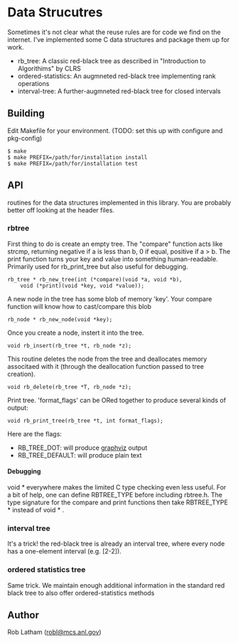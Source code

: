 # Data Strucutres 

Sometimes it's not clear what the reuse rules are for code we find on the
internet.  I've implemented some C data structures and package them up for work.

* rb\_tree: A classic red-black tree as described in "Introduction to Algorithims" by CLRS
* ordered-statistics: An augmneted red-black tree implementing rank operations
* interval-tree:  A further-augmneted red-black tree for closed intervals

## Building

Edit Makefile for your environment.  (TODO: set this up with configure and pkg-config)

    $ make
    $ make PREFIX=/path/for/installation install
    $ make PREFIX=/path/for/installation test

## API

routines for the data structures implemented in this library.  You are probably
better off looking at the header files.

### rbtree

First thing to do is create an empty tree.  The "compare" function acts like
strcmp, returning negative if a is less than b, 0 if equal, positive if a > b.
The print function turns your key and value into something human-readable.  Primarily
used for rb\_print\_tree but also useful for debugging.

    rb_tree * rb_new_tree(int (*compare)(void *a, void *b),
    	void (*print)(void *key, void *value));

A new node in the tree has some blob of memory 'key'.  Your compare function will know how to cast/compare this blob

    rb_node * rb_new_node(void *key);

Once you create a node, instert it into the tree.

    void rb_insert(rb_tree *t, rb_node *z);

This routine deletes the node from the tree and deallocates memory associtaed with it (through the deallocation function passed to tree creation).

    void rb_delete(rb_tree *T, rb_node *z);

Print tree.  'format\_flags' can be ORed together to produce several kinds of output:

    void rb_print_tree(rb_tree *t, int format_flags);

Here are the flags:

 * RB\_TREE\_DOT: will produce [graphviz](www.graphviz.org) output
 * RB\_TREE\_DEFAULT: will produce plain text

#### Debugging

void * everywhere makes the limited C type checking even less useful.  For a
bit of help, one can define RBTREE\_TYPE before including rbtree.h.  The type
signature for the compare and print functions then take RBTREE\_TYPE * instead
of void * .

### interval tree

It's a trick! the red-black tree is already an interval tree, where every node
has a one-element interval (e.g. [2-2]).

### ordered statistics tree

Same trick.  We maintain enough additional information in the standard red
black tree to also offer ordered-statistics methods

## Author

Rob Latham (robl@mcs.anl.gov)
